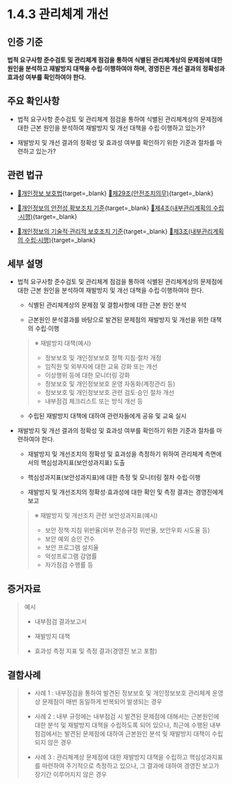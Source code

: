 # 1.4.3 관리체계 개선

## 인증 기준

**법적 요구사항 준수검토 및 관리체계 점검을 통하여 식별된 관리체계상의 문제점에 대한 원인을 분석하고 재발방지 대책을 수립·이행하여야 하며, 경영진은 개선 결과의 정확성과 효과성 여부를 확인하여야 한다.**

## 주요 확인사항

- 법적 요구사항 준수검토 및 관리체계 점검을 통하여 식별된 관리체계상의 문제점에 대한 근본 원인을 분석하여 재발방지 및 개선 대책을 수립·이행하고 있는가?

- 재발방지 및 개선 결과의 정확성 및 효과성 여부를 확인하기 위한 기준과 절차를 마련하고 있는가?

## 관련 법규

- [🔗개인정보 보호법][개인정보 보호법 제29조]{target=_blank} [🔗제29조(안전조치의무)][개인정보 보호법 제29조 부분]{target=_blank}

- [🔗개인정보의 안전성 확보조치 기준][개인정보의 안전성 확보조치 기준 제4조]{target=_blank} [🔗제4조(내부관리계획의 수립·시행)][개인정보의 안전성 확보조치 기준 제4조]{target=_blank}

- [🔗개인정보의 기술적·관리적 보호조치 기준][개인정보의 기술적·관리적 보호조치 기준 제3조]{target=_blank} [🔗제3조(내부관리계획의 수립·시행)][개인정보의 기술적·관리적 보호조치 기준 제3조]{target=_blank}

## 세부 설명

- 법적 요구사항 준수검토 및 관리체계 점검을 통하여 식별된 관리체계상의 문제점에 대한 근본 원인을 분석하여 재발방지 및 개선 대책을 수립·이행하여야 한다.

    - 식별된 관리체계상의 문제점 및 결함사항에 대한 근본 원인 분석

    - 근본원인 분석결과를 바탕으로 발견된 문제점의 재발방지 및 개선을 위한 대책의 수립·이행
    >
    > ※ 재발방지 대책(예시)
    >
    > - 정보보호 및 개인정보보호 정책·지침·절차 개정
    > - 임직원 및 외부자에 대한 교육 강화 또는 개선
    > - 이상행위 등에 대한 모니터링 강화
    > - 정보보호 및 개인정보보호 운영 자동화(계정관리 등)
    > - 정보보호 및 개인정보보호 관련 검토·승인 절차 개선
    > - 내부점검 체크리스트 또는 방식 개선 등

    - 수립된 재발방지 대책에 대하여 관련자들에게 공유 및 교육 실시

- 재발방지 및 개선 결과의 정확성 및 효과성 여부를 확인하기 위한 기준과 절차를 마련하여야 한다.

    - 재발방지 및 개선조치의 정확성 및 효과성을 측정하기 위하여 관리체계 측면에서의 핵심성과지표(보안성과지표) 도출

    - 핵심성과지표(보안성과지표)에 대한 측정 및 모니터링 절차 수립·이행

    - 재발방지 및 개선조치의 정확성·효과성에 대한 확인 및 측정 결과는 경영진에게 보고
    >
    > ※ 재발방지 및 개선조치 관련 보안성과지표(예시)
    >
    > - 보안 정책·지침 위반율(외부 전송규정 위반율, 보안우회 시도율 등)
    > - 보안 예외 승인 건수
    > - 보안 프로그램 설치율
    > - 악성프로그램 감염률
    > - 자가점검 수행률 등

## 증거자료

> 예시
>
> - 내부점검 결과보고서
>
> - 재발방지 대책
>
> - 효과성 측정 지표 및 측정 결과(경영진 보고 포함)

## 결함사례

> - 사례 1 : 내부점검을 통하여 발견된 정보보호 및 개인정보보호 관리체계 운영상 문제점이 매번 동일하게 반복되어 발생되는 경우
>
> - 사례 2 : 내부 규정에는 내부점검 시 발견된 문제점에 대해서는 근본원인에 대한 분석 및 재발방지 대책을 수립하도록 되어 있으나, 최근에 수행된 내부점검에서는 발견된 문제점에 대하여 근본원인 분석 및 재발방지 대책이 수립되지 않은 경우
>
> - 사례 3 : 관리체계상 문제점에 대한 재발방지 대책을 수립하고 핵심성과지표를 마련하여 주기적으로 측정하고 있으나, 그 결과에 대하여 경영진 보고가 장기간 이루어지지 않은 경우

[개인정보 보호법 제29조]: https://www.law.go.kr/법령/개인정보보호법/(20200805,16930,20200204)/제29조 "개인정보 보호법 제29조"
[개인정보 보호법 제29조 부분]: https://www.law.go.kr/법령/개인정보보호법/제29조 "개인정보 보호법 제29조 부분"

[개인정보의 안전성 확보조치 기준 제4조]: https://www.law.go.kr/행정규칙/(개인정보보호위원회)개인정보의안전성확보조치기준/(2021-2,20210915)/제4조 "개인정보의 안전성 확보조치 기준 제4조"

[개인정보의 기술적·관리적 보호조치 기준 제3조]: https://www.law.go.kr/행정규칙/(개인정보보호위원회)개인정보의기술적·관리적보호조치기준/(2021-3,20210915)/제3조 "개인정보의 기술적·관리적 보호조치 기준 제3조"

